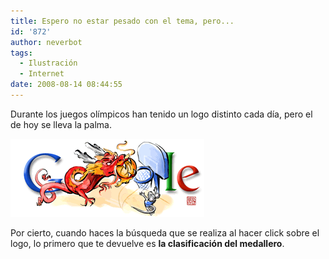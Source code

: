 ```yaml
---
title: Espero no estar pesado con el tema, pero...
id: '872'
author: neverbot
tags:
  - Ilustración
  - Internet
date: 2008-08-14 08:44:55
---
```


Durante los juegos olímpicos han tenido un logo distinto cada día, pero el de hoy se lleva la palma.

[![Beijing Olympics 08 Basketball](./espero-no-estar-pesado-con-el-tema-pero/beijing_olympics_08_basketball.gif "Beijing Olympics 08 Basketball")](http://www.google.com/search?q=Beijing+2008+Olympic+Games)

Por cierto, cuando haces la búsqueda que se realiza al hacer click sobre el logo, lo primero que te devuelve es **la clasificación del medallero**.